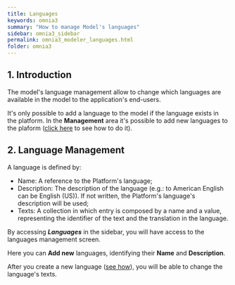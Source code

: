 ```yaml
---
title: Languages
keywords: omnia3
summary: "How to manage Model's languages"
sidebar: omnia3_sidebar
permalink: omnia3_modeler_languages.html
folder: omnia3
---
```



## 1. Introduction

The model's language management allow to change which languages are available in the model to the application's end-users.

It's only possible to add a language to the model if the language exists in the platform.
In the __Management__ area it's possible to add new languages to the plaform ([click here](omnia3_modeler_languagetranslator.html) to see how to do it).


## 2. Language Management

A language is defined by:
* Name: A reference to the Platform's language;
* Description: The description of the language (e.g.: to American English can be English (US)). If not written, the Platform's language's description will be used;
* Texts: A collection in which entry is composed by a name and a value, representing the identifier of the text and the translation in the language.
 
By accessing **_Languages_** in the sidebar, you will have access to the languages management screen.

Here you can **Add new** languages, identifying their **Name** and **Description**.

After you create a new language ([see how](omnia3_modeler_languagetranslator.html)), you will be able to change the language's texts.
